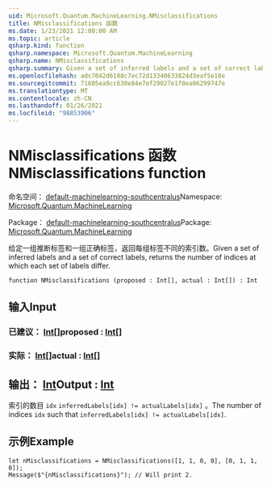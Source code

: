 ```yaml
---
uid: Microsoft.Quantum.MachineLearning.NMisclassifications
title: NMisclassifications 函数
ms.date: 1/23/2021 12:00:00 AM
ms.topic: article
qsharp.kind: function
qsharp.namespace: Microsoft.Quantum.MachineLearning
qsharp.name: NMisclassifications
qsharp.summary: Given a set of inferred labels and a set of correct labels, returns the number of indices at which each set of labels differ.
ms.openlocfilehash: adc7042d6108c7ec72d13340633824d3eaf5e18e
ms.sourcegitcommit: 71605ea9cc630e84e7ef29027e1f0ea06299747e
ms.translationtype: MT
ms.contentlocale: zh-CN
ms.lasthandoff: 01/26/2021
ms.locfileid: "98853906"
---
```

# <a name="nmisclassifications-function"></a><span data-ttu-id="ad0b0-102">NMisclassifications 函数</span><span class="sxs-lookup"><span data-stu-id="ad0b0-102">NMisclassifications function</span></span>

<span data-ttu-id="ad0b0-103">命名空间： [default-machinelearning-southcentralus](xref:Microsoft.Quantum.MachineLearning)</span><span class="sxs-lookup"><span data-stu-id="ad0b0-103">Namespace: [Microsoft.Quantum.MachineLearning](xref:Microsoft.Quantum.MachineLearning)</span></span>

<span data-ttu-id="ad0b0-104">Package： [default-machinelearning-southcentralus](https://nuget.org/packages/Microsoft.Quantum.MachineLearning)</span><span class="sxs-lookup"><span data-stu-id="ad0b0-104">Package: [Microsoft.Quantum.MachineLearning](https://nuget.org/packages/Microsoft.Quantum.MachineLearning)</span></span>


<span data-ttu-id="ad0b0-105">给定一组推断标签和一组正确标签，返回每组标签不同的索引数。</span><span class="sxs-lookup"><span data-stu-id="ad0b0-105">Given a set of inferred labels and a set of correct labels, returns the number of indices at which each set of labels differ.</span></span>

```qsharp
function NMisclassifications (proposed : Int[], actual : Int[]) : Int
```


## <a name="input"></a><span data-ttu-id="ad0b0-106">输入</span><span class="sxs-lookup"><span data-stu-id="ad0b0-106">Input</span></span>

### <a name="proposed--int"></a><span data-ttu-id="ad0b0-107">已建议： [Int](xref:microsoft.quantum.lang-ref.int)[]</span><span class="sxs-lookup"><span data-stu-id="ad0b0-107">proposed : [Int](xref:microsoft.quantum.lang-ref.int)[]</span></span>




### <a name="actual--int"></a><span data-ttu-id="ad0b0-108">实际： [Int](xref:microsoft.quantum.lang-ref.int)[]</span><span class="sxs-lookup"><span data-stu-id="ad0b0-108">actual : [Int](xref:microsoft.quantum.lang-ref.int)[]</span></span>





## <a name="output--int"></a><span data-ttu-id="ad0b0-109">输出： [Int](xref:microsoft.quantum.lang-ref.int)</span><span class="sxs-lookup"><span data-stu-id="ad0b0-109">Output : [Int](xref:microsoft.quantum.lang-ref.int)</span></span>

<span data-ttu-id="ad0b0-110">索引的数目 `idx` `inferredLabels[idx] != actualLabels[idx]` 。</span><span class="sxs-lookup"><span data-stu-id="ad0b0-110">The number of indices `idx` such that `inferredLabels[idx] != actualLabels[idx]`.</span></span>

## <a name="example"></a><span data-ttu-id="ad0b0-111">示例</span><span class="sxs-lookup"><span data-stu-id="ad0b0-111">Example</span></span>

```qsharp
let nMisclassifications = NMisclassifications([1, 1, 0, 0], [0, 1, 1, 0]);
Message($"{nMisclassifications}"); // Will print 2.
```